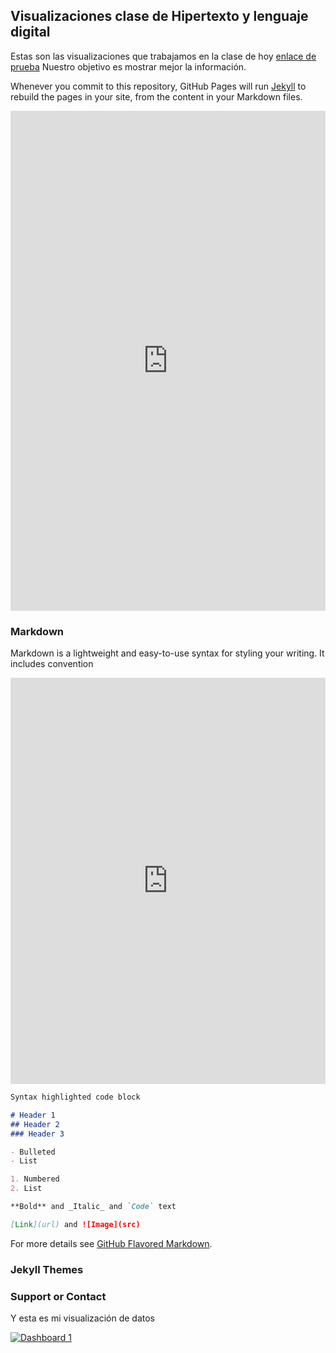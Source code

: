## Visualizaciones clase de Hipertexto y lenguaje digital 

Estas son las visualizaciones que trabajamos en la clase de hoy [enlace de prueba](https://github.com/marialejanavarrete/Mi-reportaje-/edit/master/README.md) Nuestro objetivo es mostrar mejor la información.

Whenever you commit to this repository, GitHub Pages will run [Jekyll](https://jekyllrb.com/) to rebuild the pages in your site, from the content in your Markdown files.

<iframe src="https://uploads.knightlab.com/storymapjs/04899129faffc9865eaa9de51fa31546/la-ruta-de-mi-vida/index.html" frameborder="0" width="100%" height="800"></iframe>

### Markdown

Markdown is a lightweight and easy-to-use syntax for styling your writing. It includes convention

<iframe src='https://cdn.knightlab.com/libs/timeline3/latest/embed/index.html?source=1xjvxUPouep8Zdcc4KetLdW6ybIL9-2UDMgrWy4DfSRc&font=Default&lang=en&initial_zoom=2&height=650' width='100%' height='650' webkitallowfullscreen mozallowfullscreen allowfullscreen frameborder='0'></iframe>


```markdown
Syntax highlighted code block

# Header 1
## Header 2
### Header 3

- Bulleted
- List

1. Numbered
2. List

**Bold** and _Italic_ and `Code` text

[Link](url) and ![Image](src)
```

For more details see [GitHub Flavored Markdown](https://guides.github.com/features/mastering-markdown/).

### Jekyll Themes

### Support or Contact

Y esta es mi visualización de datos

<div class='tableauPlaceholder' id='viz1510711028894' style='position: relative'><noscript><a href='#'><img alt='Dashboard 1 ' src='https:&#47;&#47;public.tableau.com&#47;static&#47;images&#47;Hu&#47;HurtodevehculosenColombia&#47;Dashboard1&#47;1_rss.png' style='border: none' /></a></noscript><object class='tableauViz'  style='display:none;'><param name='host_url' value='https%3A%2F%2Fpublic.tableau.com%2F' /> <param name='embed_code_version' value='3' /> <param name='site_root' value='' /><param name='name' value='HurtodevehculosenColombia&#47;Dashboard1' /><param name='tabs' value='no' /><param name='toolbar' value='yes' /><param name='static_image' value='https:&#47;&#47;public.tableau.com&#47;static&#47;images&#47;Hu&#47;HurtodevehculosenColombia&#47;Dashboard1&#47;1.png' /> <param name='animate_transition' value='yes' /><param name='display_static_image' value='yes' /><param name='display_spinner' value='yes' /><param name='display_overlay' value='yes' /><param name='display_count' value='yes' /></object></div>                <script type='text/javascript'>                    var divElement = document.getElementById('viz1510711028894');                    var vizElement = divElement.getElementsByTagName('object')[0];                    vizElement.style.minWidth='420px';vizElement.style.maxWidth='650px';vizElement.style.width='100%';vizElement.style.minHeight='587px';vizElement.style.maxHeight='887px';vizElement.style.height=(divElement.offsetWidth*0.75)+'px';                    var scriptElement = document.createElement('script');                    scriptElement.src = 'https://public.tableau.com/javascripts/api/viz_v1.js';                    vizElement.parentNode.insertBefore(scriptElement, vizElement);                </script>
